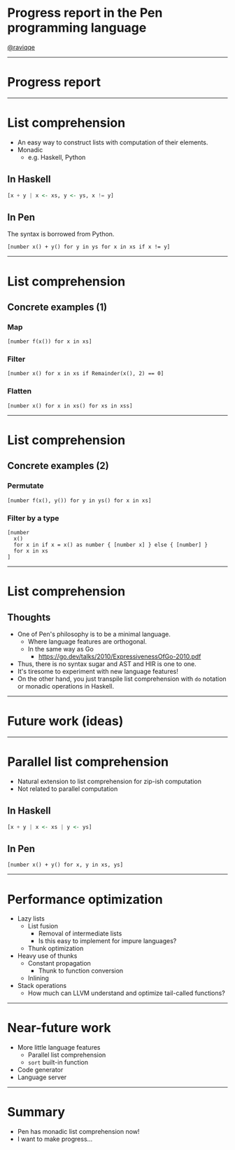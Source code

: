 # Progress report in the Pen programming language

[@raviqqe](https://github.com/raviqqe)

---

# Progress report

---

# List comprehension

- An easy way to construct lists with computation of their elements.
- Monadic
  - e.g. Haskell, Python

## In Haskell

```haskell
[x + y | x <- xs, y <- ys, x != y]
```

## In Pen

The syntax is borrowed from Python.

```pen
[number x() + y() for y in ys for x in xs if x != y]
```

---

# List comprehension

## Concrete examples (1)

### Map

```pen
[number f(x()) for x in xs]
```

### Filter

```pen
[number x() for x in xs if Remainder(x(), 2) == 0]
```

### Flatten

```pen
[number x() for x in xs() for xs in xss]
```

---

# List comprehension

## Concrete examples (2)

### Permutate

```pen
[number f(x(), y()) for y in ys() for x in xs]
```

### Filter by a type

```pen
[number
  x()
  for x in if x = x() as number { [number x] } else { [number] }
  for x in xs
]
```

---

# List comprehension

## Thoughts

- One of Pen's philosophy is to be a minimal language.
  - Where language features are orthogonal.
  - In the same way as Go
    - https://go.dev/talks/2010/ExpressivenessOfGo-2010.pdf
- Thus, there is no syntax sugar and AST and HIR is one to one.
- It's tiresome to experiment with new language features!
- On the other hand, you just transpile list comprehension with `do` notation or monadic operations in Haskell.

---

# Future work (ideas)

---

# Parallel list comprehension

- Natural extension to list comprehension for zip-ish computation
- Not related to parallel computation

## In Haskell

```haskell
[x + y | x <- xs | y <- ys]
```

## In Pen

```pen
[number x() + y() for x, y in xs, ys]
```

---

# Performance optimization

- Lazy lists
  - List fusion
    - Removal of intermediate lists
    - Is this easy to implement for impure languages?
  - Thunk optimization
- Heavy use of thunks
  - Constant propagation
    - Thunk to function conversion
  - Inlining
- Stack operations
  - How much can LLVM understand and optimize tail-called functions?

---

# Near-future work

- More little language features
  - Parallel list comprehension
  - `sort` built-in function
- Code generator
- Language server

---

# Summary

- Pen has monadic list comprehension now!
- I want to make progress...
